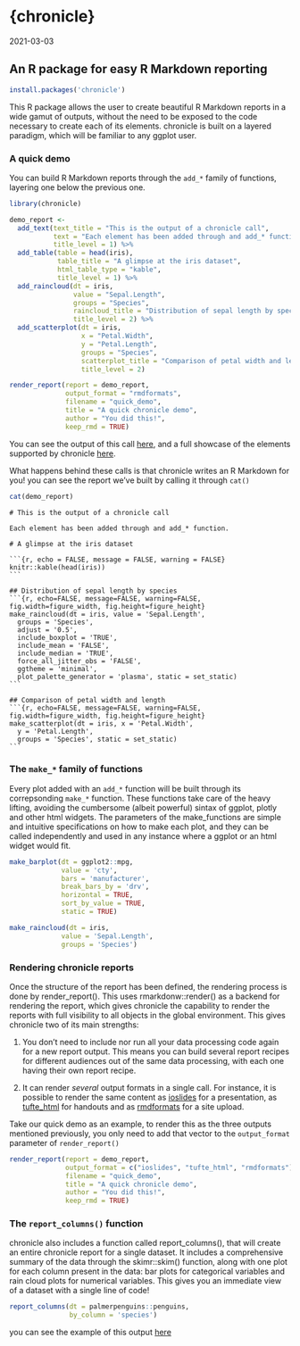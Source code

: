 {chronicle}
================
2021-03-03

## An R package for easy R Markdown reporting

``` r
install.packages('chronicle')
```

This R package allows the user to create beautiful R Markdown reports in
a wide gamut of outputs, without the need to be exposed to the code
necessary to create each of its elements. chronicle is built on a
layered paradigm, which will be familiar to any ggplot user.

### A quick demo

You can build R Markdown reports through the `add_*` family of
functions, layering one below the previous one.

``` r
library(chronicle)

demo_report <-
  add_text(text_title = "This is the output of a chronicle call",
           text = "Each element has been added through and add_* function.",
           title_level = 1) %>%
  add_table(table = head(iris),
            table_title = "A glimpse at the iris dataset",
            html_table_type = "kable",
            title_level = 1) %>%
  add_raincloud(dt = iris,
                value = "Sepal.Length",
                groups = "Species",
                raincloud_title = "Distribution of sepal length by species",
                title_level = 2) %>%
  add_scatterplot(dt = iris,
                  x = "Petal.Width",
                  y = "Petal.Length",
                  groups = "Species",
                  scatterplot_title = "Comparison of petal width and length",
                  title_level = 2)

render_report(report = demo_report,
              output_format = "rmdformats",
              filename = "quick_demo",
              title = "A quick chronicle demo",
              author = "You did this!",
              keep_rmd = TRUE)
```

You can see the output of this call
[here](https://pheymanss.github.io/chronicle-demos/quick_demo), and a
full showcase of the elements supported by chronicle
[here](https://pheymanss.github.io/chronicle-demos/showcase).

What happens behind these calls is that chronicle writes an R Markdown
for you! you can see the report we’ve built by calling it through
`cat()`

``` r
cat(demo_report)
```

    
    
    # This is the output of a chronicle call
    
    Each element has been added through and add_* function.
    
    # A glimpse at the iris dataset
    
    ```{r, echo = FALSE, message = FALSE, warning = FALSE}
    knitr::kable(head(iris))
    ```
    
    ## Distribution of sepal length by species
    ```{r, echo=FALSE, message=FALSE, warning=FALSE, fig.width=figure_width, fig.height=figure_height}
    make_raincloud(dt = iris, value = 'Sepal.Length',
      groups = 'Species',
      adjust = '0.5',
      include_boxplot = 'TRUE',
      include_mean = 'FALSE',
      include_median = 'TRUE',
      force_all_jitter_obs = 'FALSE',
      ggtheme = 'minimal',
      plot_palette_generator = 'plasma', static = set_static)
    ```
    
    ## Comparison of petal width and length
    ```{r, echo=FALSE, message=FALSE, warning=FALSE, fig.width=figure_width, fig.height=figure_height}
    make_scatterplot(dt = iris, x = 'Petal.Width',
      y = 'Petal.Length',
      groups = 'Species', static = set_static)
    ```

### The `make_*` family of functions

Every plot added with an `add_*` function will be built through its
correpsonding `make_*` function. These functions take care of the heavy
lifting, avoiding the cumbersome (albeit powerful) sintax of ggplot,
plotly and other html widgets. The parameters of the make\_functions are
simple and intuitive specifications on how to make each plot, and they
can be called independently and used in any instance where a ggplot or
an html widget would fit.

``` r
make_barplot(dt = ggplot2::mpg,
             value = 'cty',
             bars = 'manufacturer',
             break_bars_by = 'drv',
             horizontal = TRUE,
             sort_by_value = TRUE,
             static = TRUE)
```

``` r
make_raincloud(dt = iris,
             value = 'Sepal.Length',
             groups = 'Species')
```

### Rendering chronicle reports

Once the structure of the report has been defined, the rendering process
is done by render\_report(). This uses rmarkdonw::render() as a backend
for rendering the report, which gives chronicle the capability to render
the reports with full visibility to all objects in the global
environment. This gives chronicle two of its main strengths:

1.  You don’t need to include nor run all your data processing code
    again for a new report output. This means you can build several
    report recipes for different audiences out of the same data
    processing, with each one having their own report recipe.

2.  It can render *several* output formats in a single call. For
    instance, it is possible to render the same content as
    [ioslides](https://garrettgman.github.io/rmarkdown/ioslides_presentation_format.html)
    for a presentation, as
    [tufte\_html](https://rstudio.github.io/tufte/) for handouts and as
    [rmdformats](https://github.com/juba/rmdformats) for a site upload.

Take our quick demo as an example, to render this as the three outputs
mentioned previously, you only need to add that vector to the
`output_format` parameter of `render_report()`

``` r
render_report(report = demo_report,
              output_format = c("ioslides", "tufte_html", "rmdformats"),
              filename = "quick_demo",
              title = "A quick chronicle demo",
              author = "You did this!",
              keep_rmd = TRUE)
```

### The `report_columns()` function

chronicle also includes a function called report\_columns(), that will
create an entire chronicle report for a single dataset. It includes a
comprehensive summary of the data through the skimr::skim() function,
along with one plot for each column present in the data: bar plots for
categorical variables and rain cloud plots for numerical variables. This
gives you an immediate view of a dataset with a single line of code!

``` r
report_columns(dt = palmerpenguins::penguins,
               by_column = 'species')
```

you can see the example of this output
[here](https://pheymanss.github.io/chronicle-demos/report_columns)
